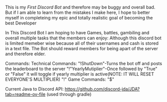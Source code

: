 This is my *First Discord Bot* and therefore may be buggy and overall bad.
But if I am able to learn from the mistakes I make here, I hope to better myself in completeing my epic and totally realistic goal of becoming the best Developer

In This Discord Bot I am hoping to have Games, battles, gambiling and overall multiple tasks that the members can enjoy:
Although this discord bot is limited memeber wise because all of their usernames and cash is stored in a text file. The Bot should reward members for being apart of the server and therefore elder.

Commands:
  Technical Commands:
    "!ShutDown"-Turns the bot off and posts the leaderboard to the server
    "!"YearlyMutiplier"-Once followed by "True" or "False" it will toggle if yearly multiplier is active(NOTE: IT WILL RESET EVERYONE'S MULTIPLIER)
    "!"
  Game Commands:
    "$"

Current Java to Discord API:
https://github.com/discord-jda/JDA?tab=readme-ov-file
(used through gradle)

